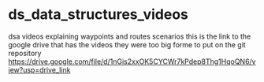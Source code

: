 # ds_data_structures_videos
dsa videos explaining waypoints and routes scenarios
this is the link to the google drive that has the videos they were too big forme to put on the git repository
https://drive.google.com/file/d/1nGis2xxOK5CYCWr7kPdep8Thg1HqoQN6/view?usp=drive_link
